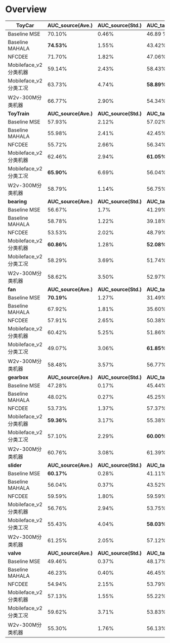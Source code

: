 # Overview
| ToyCar      | AUC_source(Ave.) | AUC_source(Std.) | AUC_target(Ave.) | AUC_target(Std.) | pAUC(Ave.) | pAUC(Std.) |
| ----------- | ----------- | ----------- | ----------- | ----------- | ----------- | ----------- |
| Baseline MSE      | 70.10%       | 0.46%| 46.89 % | 2.67 %| 52.47 %| 1.28 %|
| Baseline MAHALA   | __74.53%__        | 1.55%| 43.42%| 2.53%| 49.18%| 0.49%|
|NFCDEE| 71.70% |1.82%| 47.06% |4.65%|51.99%|2.13%|
|Mobileface_v2分类机器| 59.14% |2.43%|58.43% | 2.31%|53.05%|2.40%|
|Mobileface_v2分类工况| 63.73%|4.74% |__58.89%__ | 3.09%| 52.35%|1.06% |
|W2v-300M分类机器| 66.77%|2.90% |54.34% | 3.64%| 53.11%|1.53% |
| __ToyTrain__      | __AUC_source(Ave.)__ | __AUC_source(Std.)__ | __AUC_target(Ave.)__ | __AUC_target(Std.)__ | __pAUC(Ave.)__ | __pAUC(Std.)__ |
|Baseline MSE| 57.93%| 2.12%|57.02%|0.79%|48.57%|0.32%|
|Baseline MAHALA|55.98%|2.41%|42.45%|1.06%|48.13%|0.17%|
|NFCDEE|55.72%|2.66%|56.34%|2.56%|51.11%|0.69%|
|Mobileface_v2分类机器|62.46%|2.94%|__61.05%__|3.47%|53.63%|2.59%|
|Mobileface_v2分类工况|__65.90%__|6.69%|56.04%|6.80%|51.86%|1.56%|
|W2v-300M分类机器| 58.79%|1.14% |56.75% | 2.26%| 50.74%|0.98% |
| __bearing__      | __AUC_source(Ave.)__ | __AUC_source(Std.)__ | __AUC_target(Ave.)__ | __AUC_target(Std.)__ | __pAUC(Ave.)__ | __pAUC(Std.)__ |
|Baseline MSE| 56.67%| 1.7%|41.29%|1.18%|49.88%|0.06%|
|Baseline MAHALA|58.78%|1.22%|39.18%|0.82%|50.07%|0.09%|
|NFCDEE|53.53%|2.02%|48.79%|2.22%|50.67%|0.84%|
|Mobileface_v2分类机器|__60.86%__|1.28%|__52.08%__|3.40%|52.32%|0.43%|
|Mobileface_v2分类工况|58.29%|3.69%|51.74%|2.83%|52.55%|0.77%|
|W2v-300M分类机器| 58.62%|3.50% |52.97% | 1.85%| 49.96%|0.61%|
| __fan__      | __AUC_source(Ave.)__ | __AUC_source(Std.)__ | __AUC_target(Ave.)__ | __AUC_target(Std.)__ | __pAUC(Ave.)__ | __pAUC(Std.)__ |
|Baseline MSE| __70.19%__| 1.27%|31.49%|2.08%|50.23%|0.22%|
|Baseline MAHALA|67.92%|1.81%|35.60%|2.47%|50.32%|0.19%|
|NFCDEE|57.91%|2.65%|50.38%|2.47%|50.72%|0.19%|
|Mobileface_v2分类机器|60.42%|5.25%|51.86%|5.18%|51.67%|1.41%|
|Mobileface_v2分类工况|49.07%|3.06%|__61.85%__|2.12%|51.13%|0.94%|
|W2v-300M分类机器| 58.48%|3.57% |56.77% | 2.40%| 53.01%|1.54%|
| __gearbox__      | __AUC_source(Ave.)__ | __AUC_source(Std.)__ | __AUC_target(Ave.)__ | __AUC_target(Std.)__ | __pAUC(Ave.)__ | __pAUC(Std.)__ |
|Baseline MSE| 47.28%| 0.17%|45.44%|0.34%|49.09%|0.28%|
|Baseline MAHALA|48.02%|0.27%|45.25%|0.31%|50.22%|0.29%|
|NFCDEE|53.73%|1.37%|57.37%|2.03%|51.98%|1.02%|
|Mobileface_v2分类机器|__59.36%__|3.17%|55.38%|3.16%|53.19%|1.70%|
|Mobileface_v2分类工况|57.10%|2.29%|__60.00%__|5.74%|52.12%|1.19%|
|W2v-300M分类机器| 60.76%|3.08% |61.39% | 3.21%| 55.07%|1.49%|
| __slider__      | __AUC_source(Ave.)__ | __AUC_source(Std.)__ | __AUC_target(Ave.)__ | __AUC_target(Std.)__ | __pAUC(Ave.)__ | __pAUC(Std.)__ |
|Baseline MSE| __60.17%__| 0.28%|41.11%|0.41%|49.98%|0.17%|
|Baseline MAHALA|56.04%|0.37%|43.52%|0.44%|48.51%|0.17%|
|NFCDEE|59.59%|1.80%|59.59%|2.86%|54.39%|0.47%|
|Mobileface_v2分类机器|56.76%|2.94%|53.75%|2.06%|52.20%|0.82%|
|Mobileface_v2分类工况|55.43%|4.04%|__58.03%__  |2.28%|51.14%|0.54%|
|W2v-300M分类机器| 61.25%|2.05% |57.12% | 1.98%| 51.68%|1.08%|
| __valve__      | __AUC_source(Ave.)__ | __AUC_source(Std.)__ | __AUC_target(Ave.)__ | __AUC_target(Std.)__ | __pAUC(Ave.)__ | __pAUC(Std.)__ |
|Baseline MSE| 49.46%| 0.37%|48.17%|0.61%|49.14%|0.08%|
|Baseline MAHALA|46.23%|0.40%|46.45%|0.39%|49.46%|0.18%|
|NFCDEE|54.94%|2.15%|53.79%|1.93%|50.45%|0.66%|
|Mobileface_v2分类机器|57.13%|1.55%|55.22%|1.48%|51.15%|1.18%|
|Mobileface_v2分类工况|59.62%|3.71%|53.83%|2.65%|52.25%|0.99%|
|W2v-300M分类机器| 55.30%|1.76% |56.13% | 1.03%| 52.24%|1.00%|
